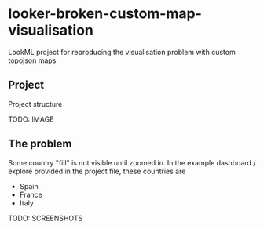 # looker-broken-custom-map-visualisation
LookML project for reproducing the visualisation problem with custom topojson maps

## Project

Project structure

TODO: IMAGE


## The problem

Some country "fill" is not visible until zoomed in. In the example dashboard / explore provided in the project file, these countries are

- Spain
- France
- Italy

TODO: SCREENSHOTS
